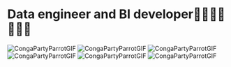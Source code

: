 # Data engineer and BI developer🚀🚀🚀🚀🚀🚀🚀
![CongaPartyParrotGIF](https://user-images.githubusercontent.com/25611730/195378348-6238235f-87a2-4679-b6c6-9eefb8dc3846.gif)
![CongaPartyParrotGIF](https://user-images.githubusercontent.com/25611730/195378348-6238235f-87a2-4679-b6c6-9eefb8dc3846.gif)
![CongaPartyParrotGIF](https://user-images.githubusercontent.com/25611730/195378348-6238235f-87a2-4679-b6c6-9eefb8dc3846.gif)
![CongaPartyParrotGIF](https://user-images.githubusercontent.com/25611730/195378348-6238235f-87a2-4679-b6c6-9eefb8dc3846.gif)
![CongaPartyParrotGIF](https://user-images.githubusercontent.com/25611730/195378348-6238235f-87a2-4679-b6c6-9eefb8dc3846.gif)
![CongaPartyParrotGIF](https://user-images.githubusercontent.com/25611730/195378348-6238235f-87a2-4679-b6c6-9eefb8dc3846.gif)

<!---
vatojavier/vatojavier is a ✨ special ✨ repository because its `README.md` (this file) appears on your GitHub profile.
You can click the Preview link to take a look at your changes.
--->
